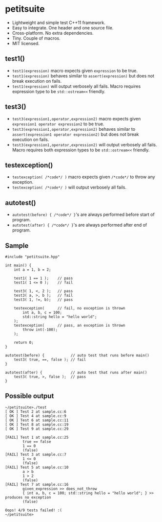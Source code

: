 petitsuite
==========

- Lightweight and simple test C++11 framework.
- Easy to integrate. One header and one source file.
- Cross-platform. No extra dependencies.
- Tiny. Couple of macros.
- MIT licensed.

test1()
-------
- `test1(expression)` macro expects given `expression` to be true.
- `test1(expression)` behaves similar to `assert(expression)` but does not break execution on fails.
- `test1(expression)` will output verbosely all fails. Macro requires expression type to be `std::ostream<<` friendly.

test3()
-------
- `test3(expression1,operator,expression2)` macro expects given `expression1 operator expression2` to be true.
- `test3(expression1,operator,expression2)` behaves similar to `assert(expression1 operator expression2)` but does not break execution on fails.
- `test3(expression1,operator,expression2)` will output verbosely all fails. Macro requires both expression types to be `std::ostream<<` friendly.

testexception()
---------------
- `testexception( /*code*/ )` macro expects given `/*code*/` to throw any exception.
- `testexception( /*code*/ )` will output verbosely all fails.

autotest()
----------
- `autotest(before) { /*code*/ }`'s are always performed before start of program.
- `autotest(after) { /*code*/ }`'s are always performed after end of program.

Sample
------
```
#include "petitsuite.hpp"

int main() {
    int a = 1, b = 2;

    test1( 1 == 1 );    // pass
    test1( 1 <= 0 );    // fail

    test3( 1, <, 2 );   // pass
    test3( a, >, b );   // fail
    test3( 1, !=, b);   // pass

    testexception(      // fail, no exception is thrown
        int a, b, c = 100;
        std::string hello = "hello world";
    );
    testexception(      // pass, an exception is thrown
        throw int(-100);
    );

    return 0;
}

autotest(before) {            // auto test that runs before main()
    test3( true, ==, false ); // fail
}

autotest(after) {             // auto test that runs after main()
    test3( true, >, false );  // pass
}
```

Possible output
---------------
```
~/petitsuite>./test
[ OK ] Test 2 at sample.cc:6
[ OK ] Test 4 at sample.cc:9
[ OK ] Test 6 at sample.cc:11
[ OK ] Test 8 at sample.cc:19
[ OK ] Test 9 at sample.cc:29

[FAIL] Test 1 at sample.cc:25
        true == false
        1 == 0
        (false)
[FAIL] Test 3 at sample.cc:7
        1 <= 0
        (false)
[FAIL] Test 5 at sample.cc:10
        a > b
        1 > 2
        (false)
[FAIL] Test 7 at sample.cc:16
        given_expression >> does_not_throw
        { int a, b, c = 100; std::string hello = "hello world"; } >> produces no exception
        (false)

Oops! 4/9 tests failed! :(
~/petitsuite>
```

